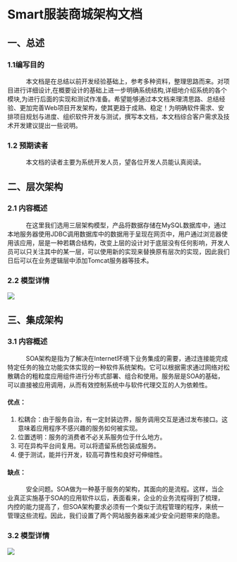 # Smart服装商城架构文档
## 一、总述
### 1.1编写目的
&emsp;&emsp;&emsp;本文档是在总结以前开发经验基础上，参考多种资料，整理思路而来。对项目进行详细设计,在概要设计的基础上进一步明确系统结构,详细地介绍系统的各个模块,为进行后面的实现和测试作准备。希望能够通过本文档来理清思路、总结经验、更加完善Web项目开发架构，使其更趋于成熟、稳定！为明确软件需求、安排项目规划与进度、组织软件开发与测试，撰写本文档，本文档综合客户需求及技术开发建议提出一些说明。
### 1.2 预期读者
&emsp;&emsp;&emsp;本文档的读者主要为系统开发人员，望各位开发人员能认真阅读。
## 二、层次架构
### 2.1 内容概述
&emsp;&emsp;&emsp;在这里我们选用三层架构模型，产品将数据存储在MySQL数据库中，通过本地服务器使用JDBC调用数据库中的数据用于呈现在网页中，用户通过浏览器使用该应用，层是一种若耦合结构，改变上层的设计对于底层没有任何影响，开发人员可以只关注其中的某一层，可以使用新的实现来替换原有层次的实现，因此我们日后可以在业务逻辑层中添加Tomcat服务器等技术。

### 2.2 模型详情    
<image src="Task5层次模型图.png">
  
## 三、集成架构
### 3.1 内容概述
&emsp;&emsp;&emsp;SOA架构是指为了解决在Internet环境下业务集成的需要，通过连接能完成特定任务的独立功能实体实现的一种软件系统架构。它可以根据需求通过网络对松散耦合的粗粒度应用组件进行分布式部署、组合和使用。服务层是SOA的基础，可以直接被应用调用，从而有效控制系统中与软件代理交互的人为依赖性。
#### 优点：
1. 松耦合：由于服务自治，有一定封装边界，服务调用交互是通过发布接口。这意味着应用程序不感兴趣的服务如何被实现。
2. 位置透明：服务的消费者不必关系服务位于什么地方。
3. 可在异构平台间复用。可以将遗留系统包装成服务。
4. 便于测试，能并行开发，较高可靠性和良好可伸缩性。
#### 缺点：
&emsp;&emsp;&emsp;安全问题。SOA做为一种基于服务的架构，其面向的是流程。这样，当企业真正实施基于SOA的应用软件以后，表面看来，企业的业务流程得到了梳理，内控的能力提高了，但SOA架构要求必须有一个类似于流程管理的程序，来统一管理这些流程。因此，我们设置了两个网站服务器来减少安全问题带来的隐患。
### 3.2 模型详情
<image src="Task5集成模型图.png">
